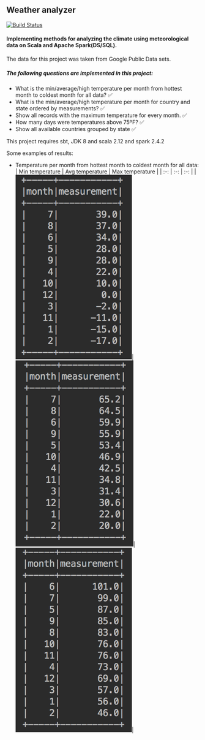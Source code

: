 ## Weather analyzer

[![Build Status](https://travis-ci.org/lebed/scala-spark-temperature.svg?branch=master)](https://travis-ci.org/lebed/scala-spark-temperature)

#### Implementing methods for analyzing the climate using meteorological data on Scala and Apache Spark(DS/SQL).

The data for this project was taken from Google Public Data sets.

##### The following questions are implemented in this project:

- What is the min/average/high temperature per month from hottest month to coldest month for all data? :white_check_mark:
- What is the min/average/high temperature per month for country and state ordered by measurements? :white_check_mark:
- Show all records with the maximum temperature for every month. :white_check_mark:
- How many days were temperatures above 75ºF? :white_check_mark:
- Show all available countries grouped by state :white_check_mark:

This project requires sbt, JDK 8 and scala 2.12 and spark 2.4.2

Some examples of results:
* Temperature per month from hottest month to coldest month for all data:
| Min temperature | Avg temperature | Max temperature |
| :-: | :-: | :-: |
|![](./images/minForAllData.png)|![](./images/avgForAllData.png)|![](./images/maxForAllData.png)|
